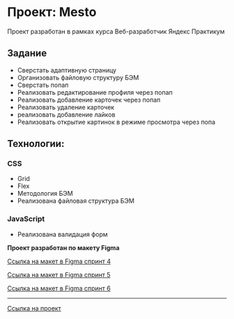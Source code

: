 # Проект: Mesto

Проект разработан в рамках курса Веб-разработчик Яндекс Практикум

## Задание

- Сверстать адаптивную страницу
- Организовать файловую структуру БЭМ
- Сверстать попап
- Реализовать редактирование профиля через попап
- Реализовать добавление карточек через попап
- Реализовать удаление карточек
- реализовать добавление лайков
- Реализовать открытие картинок в режиме просмотра через попа

## Технологии:

### CSS

- Grid
- Flex
- Методология БЭМ
- Реализована файловая структура БЭМ

### JavaScript

- Реализована валидация форм

**Проект разработан по макету Figma**

[Ссылка на макет в Figma спринт 4](https://www.figma.com/file/2cn9N9jSkmxD84oJik7xL7/JavaScript.-Sprint-4?node-id=0%3A1)

[Ссылка на макет в Figma спринт 5](https://www.figma.com/file/bjyvbKKJN2naO0ucURl2Z0/JavaScript.-Sprint-5?node-id=0%3A1&t=GVgFLOJGrwU6Km3D-0)

[Ссылка на макет в Figma спринт 6](https://www.figma.com/file/kRVLKwYG3d1HGLvh7JFWRT/JavaScript.-Sprint-6?node-id=0%3A1)

---

[Ссылка на проект](https://alekseyusynin.github.io/mesto/)

